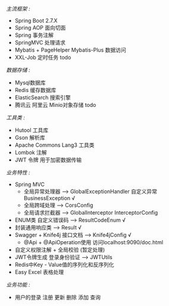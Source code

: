 *主流框架 :*
- Spring Boot 2.7.X 
- Spring AOP 面向切面
- Spring 事务注解
- SpringMVC   处理请求
- Mybatis + PageHelper   Mybatis-Plus 数据访问
- XXL-Job  定时任务  todo

*数据存储 :*
- Mysql数据库
- Redis 缓存数据库
- ElasticSearch 搜索引擎
- 腾讯云 阿里云 Minio对象存储  todo

*工具类 :*
- Hutool 工具库
- Gson 解析库
- Apache Commons Lang3 工具类
- Lombok 注解 
- JWT 令牌  用于加密数据传输

*业务特性 :*
- Spring MVC   
  - 全局异常处理器 -->  GlobalExceptionHandler 自定义异常 BusinessException √
  - 全局跨域处理  -->   CorsConfig
  - 全局请求拦截器  -->  GlobalInterceptor   InterceptorConfig
- ENUM类  自定义错误码  -->  ResultCodeEnum   √
- 封装通用响应类  -->  Result   √
- Swagger + Knife4j 接口文档  --> Knife4jConfig  √
  - @Api + @ApiOperation使用  访问localhost:9090/doc.html  
- 自定义权限注解 + 全局校验 (暂定处理) 
- JWT令牌生成 登录身份验证   --> JWTUtils  
- Redis中Key - Value值的序列化和反序列化
- Easy Excel 表格处理 

*业务功能 :*
- 用户的登录  注册   更新   删除   添加  查询
